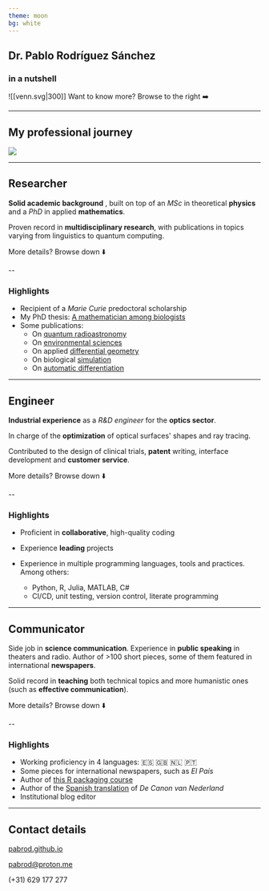 ```yaml
---
theme: moon
bg: white
---
```


## Dr. Pablo Rodríguez Sánchez

### in a nutshell

![[venn.svg|300]]
Want to know more? Browse to the right ➡️

---

## My professional journey

![](https://camo.githubusercontent.com/bce70c9cbf73286cbd8fc83889b406c8e8dc512588a35d3a0791fa779560c454/68747470733a2f2f706162726f642e6769746875622e696f2f696d616765732f76697375616c5f63762e706e67)

---
<!-- slide bg="#23c22f" -->
<!-- slide bg="https://pabrod.github.io/images/portfolio/blackboard.jpeg" data-background-opacity="0.2"-->
## Researcher
**Solid academic background** , built on top of an _MSc_ in theoretical **physics** and a _PhD_ in applied **mathematics**.

Proven record in **multidisciplinary research**, with publications in topics varying from linguistics to quantum computing.

More details? Browse down ⬇️

--
<!-- slide bg="#23c22f" -->
<!-- slide bg="https://pabrod.github.io/images/portfolio/blackboard.jpeg" data-background-opacity="0.2"-->
### Highlights
- Recipient of a _Marie Curie_ predoctoral scholarship
- My PhD thesis: [A mathematician among biologists](https://doi.org/10.18174/520571)
- Some publications:
	- On [quantum radioastronomy](https://doi.org/10.1016/j.ascom.2024.100803)
	- On [environmental sciences](https://doi.org/10.1016/j.scitotenv.2023.162173)
	- On applied [differential geometry](https://journals.plos.org/ploscompbiol/article?id=10.1371/journal.pcbi.1007788)
	- On biological [simulation](https://royalsocietypublishing.org/doi/10.1098/rsos.191532)
	- On [automatic differentiation](https://pabrod.github.io/autodiff-slides/)

---
<!-- slide bg="#33b8ff" -->
<!-- slide bg="[[gafasIOT.jpg]]" data-background-opacity="0.2"-->
## Engineer
**Industrial experience** as a _R&D engineer_ for the **optics sector**.

In charge of the **optimization** of optical surfaces' shapes and ray tracing.

Contributed to the design of clinical trials, **patent** writing, interface development and **customer service**.

More details? Browse down ⬇️

--
<!-- slide bg="#33b8ff" -->
<!-- slide bg="[[gafasIOT.jpg]]" data-background-opacity="0.2"-->
### Highlights
- Proficient in **collaborative**, high-quality coding
- Experience **leading** projects

- Experience in multiple programming languages, tools and practices. Among others:
	- Python, R, Julia, MATLAB, C#
	- CI/CD, unit testing, version control, literate programming

---


<!-- slide bg="#922b21" -->
<!-- slide bg="[[euskalduna.jpeg]]" data-background-opacity="0.2"-->
## Communicator

Side job in **science communication**. Experience in **public speaking** in theaters and radio. Author of >100 short pieces, some of them featured in international **newspapers**.

Solid record in **teaching** both technical topics and more humanistic ones (such as **effective communication**).

More details? Browse down ⬇️

--
<!-- slide bg="#922b21" -->
<!-- slide bg="[[euskalduna.jpeg]]" data-background-opacity="0.2"-->
### Highlights
-  Working proficiency in 4 languages: 🇪🇸 🇬🇧 🇳🇱 🇵🇹
- Some pieces for international newspapers, such as _El País_
- Author of [this R packaging course](https://carpentries-incubator.github.io/lesson-R-packaging/)
- Author of the [Spanish translation](https://www.canonvannederland.nl/es/over) of _De Canon van Nederland_
- Institutional blog editor

---
## Contact details

[pabrod.github.io](https://pabrod.github.io)

[pabrod@proton.me](mailto:pabrod@proton.me)

(+31) 629 177 277 